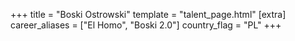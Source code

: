 +++
title = "Boski Ostrowski"
template = "talent_page.html"
[extra]
career_aliases = ["El Homo", "Boski 2.0"]
country_flag = "PL"
+++
